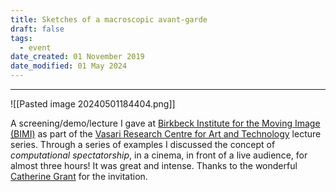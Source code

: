```yaml
---
title: Sketches of a macroscopic avant-garde
draft: false
tags:
  - event
date_created: 01 November 2019
date_modified: 01 May 2024
---
```

---

![[Pasted image 20240501184404.png]]

A screening/demo/lecture I gave at [Birkbeck Institute for the Moving Image (BIMI)](http://blogs.bbk.ac.uk/bimi/) as part of the [Vasari Research Centre for Art and Technology](http://www.bbk.ac.uk/vasari/work/daniel-chavez-heras-learning-to-watch-films-with-computers-sketches-of-a-macroscopic-avant-garde/) lecture series. Through a series of examples I discussed the concept of _computational spectatorship_, in a cinema, in front of a live audience, for almost three hours! It was great and intense. Thanks to the wonderful [Catherine Grant](https://catherinegrant.org/) for the invitation.